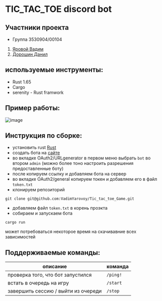 # TIC_TAC_TOE discord bot
## Участники проекта
- Группа 3530904/00104
1. [Яровой Вадим](https://github.com/VadimYarovoy)
2. [Дорошин Данил](https://github.com/ddddanil)

## используемые инструменты:
- Rust 1.65
- Cargo 
- serenity - Rust framwork

## Пример работы:
![image](https://user-images.githubusercontent.com/89383982/213172306-2a6793c5-6993-4435-88fb-90e5cf7323d9.png)

## Инструкция по сборке:
- установить rust [Rust](https://www.rust-lang.org/ru/tools/install)
- создать бота на [сайте](https://discord.com/developers/applications)
- во вкладке OAuth2/URLgenerator в первом меню выбрать `bot` 
  во втором `admin` (можно более тоно настроить разрешения предоставленные боту)
- после копируем ссылку и добавляем бота на сервер
- во вкладке OAuth2/general копируем токен и добавляем его в файл `token.txt`
- клонируем репозиторий 
```
git clone git@github.com:VadimYarovoy/Tic_tac_toe_Game.git
```
- добавляем файл `token.txt` в корень проэкта
- собираем и запускаем бота
 ```
 cargo run
 ```
  может потребоваться некоторое время на скачивавние всех зависимостей

## Поддерживаемые команды:
|описание| команда|
|-|-|
|проверка того, что бот запустился |`/ping!`|
|встать в очередь на игру              |`/start`|
|завершить сессию / выйти из очереди   | `/stop`|

